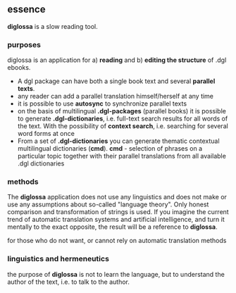 ## essence

**diglossa** is a slow reading tool.

### purposes

diglossa is an application for a) **reading** and b) **editing the structure** of .dgl ebooks.

- A dgl package can have both a single book text and several **parallel texts**.
- any reader can add a parallel translation himself/herself at any time
- it is possible to use **autosync** to synchronize parallel texts
- on the basis of multilingual **.dgl-packages** (parallel books) it is possible to generate **.dgl-dictionaries**, i.e. full-text search results for all words of the text. With the possibility of **context search**, i.e. searching for several word forms at once
- From a set of **.dgl-dictionaries** you can generate thematic contextual multilingual dictionaries (**cmd**). **cmd** - selection of phrases on a particular topic together with their parallel translations from all available .dgl dictionaries

### methods

The **diglossa** application does not use any linguistics and does not make or use any assumptions about so-called "language theory". Only honest comparison and transformation of strings is used. If you imagine the current trend of automatic translation systems and artificial intelligence, and turn it mentally to the exact opposite, the result will be a reference to **diglossa**.

for those who do not want, or cannot rely on automatic translation methods

### linguistics and hermeneutics

the purpose of **diglossa** is not to learn the language, but to understand the author of the text, i.e. to talk to the author.
